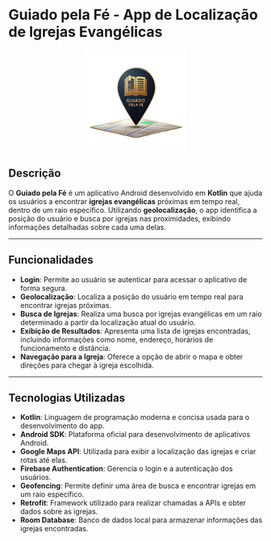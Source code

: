 # **Guiado pela Fé - App de Localização de Igrejas Evangélicas**

<div align="center">
    <img src="app/src/main/res/drawable/imag1.png" alt="Logo do Guiado pela Fé" width="200">
</div>

## **Descrição**

O **Guiado pela Fé** é um aplicativo Android desenvolvido em **Kotlin** que ajuda os usuários a encontrar **igrejas evangélicas** próximas em tempo real, dentro de um raio específico. Utilizando **geolocalização**, o app identifica a posição do usuário e busca por igrejas nas proximidades, exibindo informações detalhadas sobre cada uma delas.

---

## **Funcionalidades**

- **Login**: Permite ao usuário se autenticar para acessar o aplicativo de forma segura.
- **Geolocalização**: Localiza a posição do usuário em tempo real para encontrar igrejas próximas.
- **Busca de Igrejas**: Realiza uma busca por igrejas evangélicas em um raio determinado a partir da localização atual do usuário.
- **Exibição de Resultados**: Apresenta uma lista de igrejas encontradas, incluindo informações como nome, endereço, horários de funcionamento e distância.
- **Navegação para a Igreja**: Oferece a opção de abrir o mapa e obter direções para chegar à igreja escolhida.

---

## **Tecnologias Utilizadas**

- **Kotlin**: Linguagem de programação moderna e concisa usada para o desenvolvimento do app.
- **Android SDK**: Plataforma oficial para desenvolvimento de aplicativos Android.
- **Google Maps API**: Utilizada para exibir a localização das igrejas e criar rotas até elas.
- **Firebase Authentication**: Gerencia o login e a autenticação dos usuários.
- **Geofencing**: Permite definir uma área de busca e encontrar igrejas em um raio específico.
- **Retrofit**: Framework utilizado para realizar chamadas a APIs e obter dados sobre as igrejas.
- **Room Database**: Banco de dados local para armazenar informações das igrejas encontradas.

